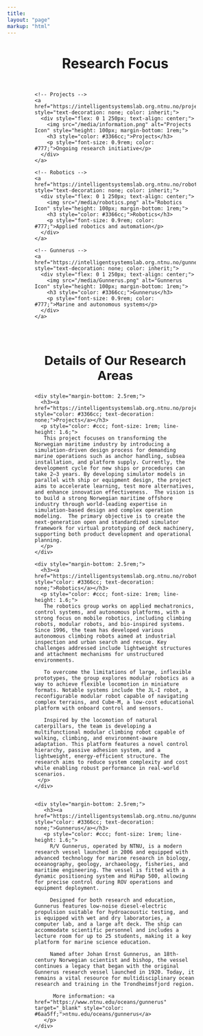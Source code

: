 ```yaml
---
title: 
layout: "page"
markup: "html"
---
```


<section style="padding: 0rem 4rem; max-width: 1200px; margin: auto;">
  <h2 style="text-align: center; font-size: 2rem; margin-bottom: 2rem;">Research Focus</h2>

  <div style="display: flex; flex-wrap: wrap; gap: 2rem; justify-content: center;">

    <!-- Projects -->
    <a href="https://intelligentsystemslab.org.ntnu.no/project.html" style="text-decoration: none; color: inherit;">
      <div style="flex: 0 1 250px; text-align: center;">
        <img src="/media/information.png" alt="Projects Icon" style="height: 100px; margin-bottom: 1rem;">
        <h3 style="color: #3366cc;">Projects</h3>
        <p style="font-size: 0.9rem; color: #777;">Ongoing research initiative</p>
      </div>
    </a>

    <!-- Robotics -->
    <a href="https://intelligentsystemslab.org.ntnu.no/robotics.html" style="text-decoration: none; color: inherit;">
      <div style="flex: 0 1 250px; text-align: center;">
        <img src="/media/robotics.png" alt="Robotics Icon" style="height: 100px; margin-bottom: 1rem;">
        <h3 style="color: #3366cc;">Robotics</h3>
        <p style="font-size: 0.9rem; color: #777;">Applied robotics and automation</p>
      </div>
    </a>

    <!-- Gunnerus -->
    <a href="https://intelligentsystemslab.org.ntnu.no/gunnerus.html" style="text-decoration: none; color: inherit;">
      <div style="flex: 0 1 250px; text-align: center;">
        <img src="/media/Gunnerus.png" alt="Gunnerus Icon" style="height: 100px; margin-bottom: 1rem;">
        <h3 style="color: #3366cc;">Gunnerus</h3>
        <p style="font-size: 0.9rem; color: #777;">Marine and autonomous systems</p>
      </div>
    </a>

  </div>
</section>

<section style="padding: 0rem 4rem; max-width: 1400px; margin: 4rem auto 2rem auto;">
  <h2 style="text-align: center; font-size: 1.8rem; margin-bottom: 1.5rem;">Details of Our Research Areas</h2>

  <div style="max-width: 1000px; margin: auto;"> <!-- 可选：让段落居中而不太宽 -->

    <div style="margin-bottom: 2.5rem;">
      <h3><a href="https://intelligentsystemslab.org.ntnu.no/project.html" style="color: #3366cc; text-decoration: none;">Projects</a></h3>
      <p style="color: #ccc; font-size: 1rem; line-height: 1.6;">
       This project focuses on transforming the Norwegian maritime industry by introducing a simulation-driven design process for demanding marine operations such as anchor handling, subsea installation, and platform supply. Currently, the development cycle for new ships or procedures can take 2–3 years. By developing simulator models in parallel with ship or equipment design, the project aims to accelerate learning, test more alternatives, and enhance innovation effectiveness.  The vision is to build a strong Norwegian maritime offshore industry through world-leading expertise in simulation-based design and complex operation modeling.  The primary objective is to create the next-generation open and standardized simulator framework for virtual prototyping of deck machinery, supporting both product development and operational planning.
      </p>
    </div>

    <div style="margin-bottom: 2.5rem;">
      <h3><a href="https://intelligentsystemslab.org.ntnu.no/robotics.html" style="color: #3366cc; text-decoration: none;">Robotics</a></h3>
      <p style="color: #ccc; font-size: 1rem; line-height: 1.6;">
       The robotics group works on applied mechatronics, control systems, and autonomous platforms, with a strong focus on mobile robotics, including climbing robots, modular robots, and bio-inspired systems. Since 1996, the team has developed various autonomous climbing robots aimed at industrial inspection and urban search and rescue. Key challenges addressed include lightweight structures and attachment mechanisms for unstructured environments. 

       To overcome the limitations of large, inflexible prototypes, the group explores modular robotics as a way to achieve flexible locomotion in miniature formats. Notable systems include the JL-I robot, a reconfigurable modular robot capable of navigating complex terrains, and Cube-M, a low-cost educational platform with onboard control and sensors.

       Inspired by the locomotion of natural caterpillars, the team is developing a multifunctional modular climbing robot capable of walking, climbing, and environment-aware  adaptation. This platform features a novel control hierarchy, passive adhesion system, and a lightweight, energy-efficient structure. The research aims to reduce system complexity and cost while enabling robust performance in real-world scenarios.
     </p>
    </div>


    <div style="margin-bottom: 2.5rem;">
       <h3><a href="https://intelligentsystemslab.org.ntnu.no/gunnerus.html" style="color: #3366cc; text-decoration: none;">Gunnerus</a></h3>
       <p style="color: #ccc; font-size: 1rem; line-height: 1.6;">
         R/V Gunnerus, operated by NTNU, is a modern research vessel launched in 2006 and equipped with advanced technology for marine research in biology, oceanography, geology, archaeology, fisheries, and maritime engineering. The vessel is fitted with a dynamic positioning system and HiPap 500, allowing for precise control during ROV operations and equipment deployment.

         Designed for both research and education, Gunnerus features low-noise diesel-electric propulsion suitable for hydroacoustic testing, and is equipped with wet and dry laboratories, a computer lab, and a large aft deck. The ship can accommodate scientific personnel and includes a lecture room for up to 25 students, making it a key platform for marine science education.

         Named after Johan Ernst Gunnerus, an 18th-century Norwegian scientist and bishop, the vessel continues a legacy that began with the original Gunnerus research vessel launched in 1920. Today, it remains a vital resource for multidisciplinary ocean research and training in the Trondheimsfjord region.

          More information: <a href="https://www.ntnu.edu/oceans/gunnerus" target="_blank" style="color: #6aa5ff;">ntnu.edu/oceans/gunnerus</a>
       </p>
    </div>

  </div>
</section>

